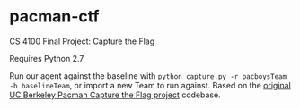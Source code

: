 # pacman-ctf
CS 4100 Final Project: Capture the Flag

Requires Python 2.7

Run our agent against the baseline with `python capture.py -r pacboysTeam -b baselineTeam`, or import a new Team to run against. Based on the [original UC Berkeley Pacman Capture the Flag project](http://ai.berkeley.edu/contest.html) codebase.
